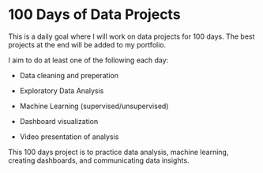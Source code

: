 # 100 Days of Data Projects

This is a daily goal where I will work on data projects for 100 days. The best projects at the end will be added to my portfolio.

I aim to do at least one of the following each day:

- Data cleaning and preperation

- Exploratory Data Analysis

- Machine Learning (supervised/unsupervised)

- Dashboard visualization

- Video presentation of analysis

This 100 days project is to practice data analysis, machine learning, creating dashboards, and communicating data insights.
